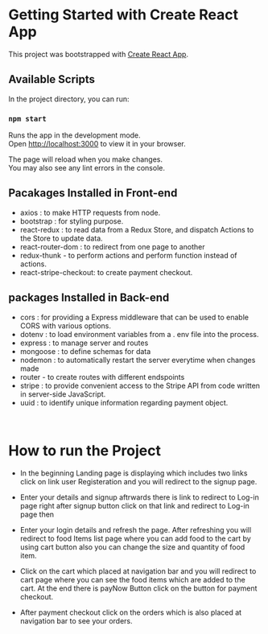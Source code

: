 # Getting Started with Create React App

This project was bootstrapped with [Create React App](https://github.com/facebook/create-react-app).

## Available Scripts

In the project directory, you can run:

### `npm start`

Runs the app in the development mode.\
Open [http://localhost:3000](http://localhost:3000) to view it in your browser.

The page will reload when you make changes.\
You may also see any lint errors in the console.

## Pacakages Installed in Front-end

- axios : to make HTTP requests from node.
- bootstrap : for styling purpose.
- react-redux : to read data from a Redux Store, and dispatch Actions to the Store to update data. 
- react-router-dom : to redirect from one page to another
- redux-thunk - to perform actions and perform function instead of actions.
- react-stripe-checkout: to create payment checkout.

## packages Installed in Back-end
- cors :  for providing a Express middleware that can be used to enable CORS with various options.
- dotenv : to load environment variables from a . env file into the process.
- express : to manage server and routes
- mongoose : to define schemas for data
- nodemon : to automatically restart the server everytime when changes made
- router - to create routes with different endspoints
- stripe : to provide convenient access to the Stripe API from code written in server-side JavaScript.
- uuid : to identify unique information regarding payment object.

<br>

# How to run the Project

- In the beginning Landing page is displaying which includes two links click on link user Registeration and you will redirect to the signup page.

-  Enter your details and signup aftrwards there is link to redirect to Log-in page right after signup button click on that link and redirect to Log-in page then
 
-  Enter your login details and refresh the page. After refreshing you will redirect to food Items list page where you can add food to the cart by using cart button also you can change the size and quantity of food item. 

- Click on the cart which placed at navigation bar and you will redirect to cart page where you can see the food items which are added to the cart. At the end there is payNow Button click on the button for payment checkout.

- After payment checkout click on the orders which is also placed at navigation bar to see your orders.




